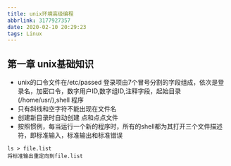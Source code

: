 ```yaml
---
title: unix环境高级编程
abbrlink: 3177927357
date: 2020-02-10 20:29:23
tags: Linux
---
```

## 第一章 unix基础知识
- unix的口令文件在/etc/passed 登录项由7个冒号分割的字段组成，依次是登录名，加密口令，数字用户ID,数字组ID,注释字段，起始目录(/home/usr/),shell 程序
- 只有斜线和空字符不能出现在文件名
- 创建新目录时自动创建 点和点点文件
- 按照惯例，每当运行一个新的程序时，所有的shell都为其打开三个文件描述符，即标准输入，标准输出和标准错误
```
ls > file.list
将标准输出重定向到file.list
```